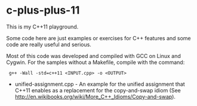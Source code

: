 c-plus-plus-11
==============

This is my C++11 playground.

Some code here are just examples or exercises for C++ features and some code are
really useful and serious.

Most of this code was developed and compiled with GCC on Linux and Cygwin.
For the samples without a Makefile, compile with the command:
``` shell
 g++ -Wall -std=c++11 <INPUT.cpp> -o <OUTPUT>
```

* unified-assignment.cpp - An example for the unified assignment that C++11 enables
as a replacement for the copy-and-swap idiom (See http://en.wikibooks.org/wiki/More_C++_Idioms/Copy-and-swap).
